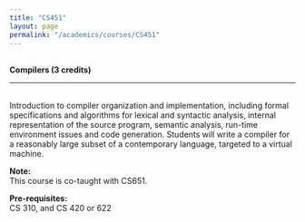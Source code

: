 ```yaml
---
title: "CS451"
layout: page
permalink: "/academics/courses/CS451"
---
```




\
**Compilers (3 credits)**

---

\
Introduction to compiler organization and implementation, including formal specifications and algorithms for lexical and syntactic analysis, internal representation of the source program, semantic analysis, run-time environment issues and code generation. Students will write a compiler for a reasonably large subset of a contemporary language, targeted to a virtual machine.

**Note:**
\
This course is co-taught with CS651.

**Pre-requisites:**
\
CS 310, and CS 420 or 622
